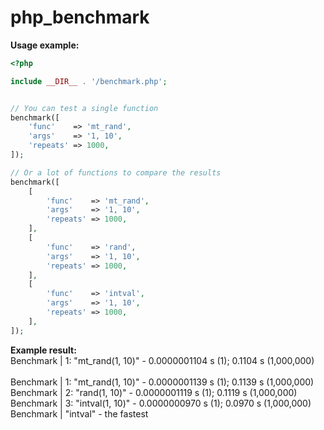 # php_benchmark

<b>Usage example:</b>
```php
<?php

include __DIR__ . '/benchmark.php';


// You can test a single function
benchmark([
    'func'    => 'mt_rand',
    'args'    => '1, 10',
    'repeats' => 1000,
]);

// Or a lot of functions to compare the results
benchmark([
	[
        'func'    => 'mt_rand',
        'args'    => '1, 10',
        'repeats' => 1000,
    ],
	[
        'func'    => 'rand',
        'args'    => '1, 10',
        'repeats' => 1000,
    ],
	[
        'func'    => 'intval',
        'args'    => '1, 10',
        'repeats' => 1000,
    ],
]);
```

<b>Example result:</b> <br>
Benchmark | 1: "mt_rand(1, 10)" - 0.0000001104 s (1); 0.1104 s (1,000,000)
<br><br>
Benchmark | 1: "mt_rand(1, 10)" - 0.0000001139 s (1); 0.1139 s (1,000,000)<br>
Benchmark | 2: "rand(1, 10)" - 0.0000001119 s (1); 0.1119 s (1,000,000)<br>
Benchmark | 3: "intval(1, 10)" - 0.0000000970 s (1); 0.0970 s (1,000,000)<br>
Benchmark | "intval" - the fastest
